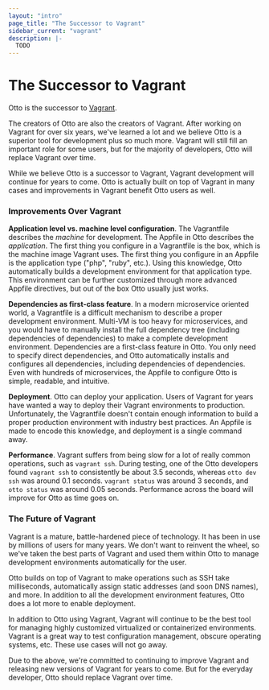 ```yaml
---
layout: "intro"
page_title: "The Successor to Vagrant"
sidebar_current: "vagrant"
description: |-
  TODO
---
```


# The Successor to Vagrant

Otto is the successor to [Vagrant](https://vagrantup.com).

The creators of Otto are also the creators of Vagrant. After working
on Vagrant for over six years, we've learned a lot and we believe Otto
is a superior tool for development plus so much more. Vagrant will still
fill an important role for some users, but for the majority of developers,
Otto will replace Vagrant over time.

While we believe Otto is a successor to Vagrant, Vagrant development will
continue for years to come. Otto is actually built on top of Vagrant in
many cases and improvements in Vagrant benefit Otto users as well.

### Improvements Over Vagrant

**Application level vs. machine level configuration**. The Vagrantfile describes
the _machine_ for development. The Appfile in Otto describes the _application_.
The first thing you configure in a Vagrantfile is the box, which is the
machine image Vagrant uses. The first thing you configure in an Appfile is
the application type ("php", "ruby", etc.). Using this knowledge, Otto
automatically builds a development environment for that application type.
This environment can be further customized through more advanced Appfile
directives, but out of the box Otto usually just works.

**Dependencies as first-class feature**. In a modern microservice oriented
world, a Vagrantfile is a difficult mechanism to describe a proper development
environment. Multi-VM is too heavy for microservices, and you would have to
manually install the full dependency tree (including dependencies of dependencies)
to make a complete development environment. Dependencies are a first-class
feature in Otto. You only need to specify direct dependencies, and Otto
automatically installs and configures all dependencies, including
dependencies of dependencies. Even with hundreds of microservices, the
Appfile to configure Otto is simple, readable, and intuitive.

**Deployment**. Otto can deploy your application. Users of Vagrant for years
have wanted a way to deploy their Vagrant environments to production.
Unfortunately, the Vagrantfile doesn't contain enough information to
build a proper production environment with industry best practices. An
Appfile is made to encode this knowledge, and deployment is a single
command away.

**Performance**. Vagrant suffers from being slow for a lot of really
common operations, such as `vagrant ssh`. During testing, one of the Otto
developers found `vagrant ssh` to consistently be about 3.5 seconds, whereas
`otto dev ssh` was around 0.1 seconds. `vagrant status` was around 3 seconds,
and `otto status` was around 0.05 seconds. Performance across the board will
improve for Otto as time goes on.

### The Future of Vagrant

Vagrant is a mature, battle-hardened piece of technology. It has been
in use by millions of users for many years. We don't want to reinvent the
wheel, so we've taken the best parts of Vagrant and used them within Otto to
manage development environments automatically for the user.

Otto builds on top of Vagrant to make operations such as SSH take
milliseconds, automatically assign static addresses (and soon DNS names),
and more. In addition to all the development environment features, Otto does a
lot more to enable deployment.

In addition to Otto using Vagrant, Vagrant will continue to be the best
tool for managing highly customized virtualized or containerized environments.
Vagrant is a great way to test configuration management, obscure operating
systems, etc. These use cases will not go away.

Due to the above, we're committed to continuing to improve Vagrant and releasing
new versions of Vagrant for years to come. But for the everyday developer,
Otto should replace Vagrant over time.
